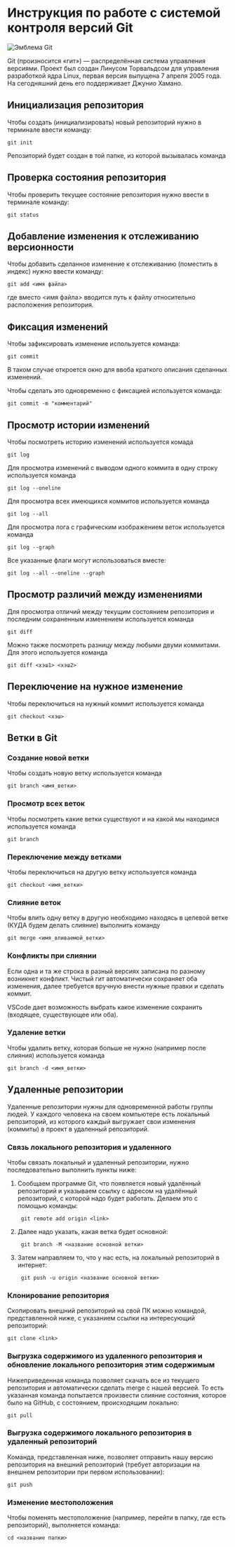 # **Инструкция по работе с системой контроля версий Git**

![Эмблема Git](git.jpg)

Git (произносится «гит») — распределённая система управления версиями. Проект был создан Линусом Торвальдсом для управления разработкой ядра Linux, первая версия выпущена 7 апреля 2005 года. На сегодняшний день его поддерживает Джунио Хамано.

## Инициализация репозитория

Чтобы создать (инициализировать) новый репозиторий нужно в терминале ввести команду:

    git init

Репозиторий будет создан в той папке, из которой вызывалась команда

## Проверка состояния репозитория

Чтобы проверить текущее состояние репозитория нужно ввести в терминале команду:

    git status

## Добавление изменения к отслеживанию версионности

Чтобы добавить сделанное изменение к отслеживанию (поместить в индекс) нужно ввести команду:

    git add <имя файла>

где вместо <имя файла> вводится путь к файлу относительно расположения репозитория.

## Фиксация изменений

Чтобы зафиксировать изменение используется команда:

    git commit

В таком случае откроется окно для ввоба краткого описания сделанных изменений.

Чтобы сделать это одновременно с фиксацией используется команда:

    git commit -m "комментарий"

## Просмотр истории изменений

Чтобы посмотреть историю изменений используется комада

    git log

Для просмотра изменений с выводом одного коммита в одну строку используется команда

    git log --oneline

Для просмотра всех имеющихся коммитов используется команда

    git log --all

Для просмотра лога с графическим изображением веток используется команда

    git log --graph

Все указанные флаги могут использоваться вместе:

    git log --all --oneline --graph

## Просмотр различий между изменениями

Для просмотра отличий между текущим состоянием репозитория и последним сохраненным изменением используется команда

    git diff

Можно также посмотреть разницу между любыми двуми коммитами. Для этого используется команда

    git diff <хэш1> <хэш2>

## Переключение на нужное изменение

Чтобы переключиться на нужный коммит используется команда

    git checkout <хэш>

## Ветки в Git

### Создание новой ветки

Чтобы создать новую ветку используется команда

    git branch <имя_ветки>

### Просмотр всех веток

Чтобы посмотреть какие ветки существуют и на какой мы находимся используется команда

    git branch

### Переключение между ветками

Чтобы переключиться на другую ветку используется команда

    git checkout <имя_ветки>

### Слияние веток

Чтобы влить одну ветку в другую необходимо находясь в целевой ветке (КУДА будем делать слияние) выполнить команду

    git merge <имя_вливаемой_ветки>

### Конфликты при слиянии

Если одна и та же строка в разный версиях записана по разному возникнет конфликт.
Чистый гит автоматически сохраняет оба изменения, далее требуется вручную внести нужные правки и сделать коммит.

VSСode дает возможность выбрать какое изменение сохранить (входящее, существующее или оба).

### Удаление ветки

Чтобы удалить ветку, которая больше не нужно (например после слияния) используется команда

    git branch -d <имя_ветки>

## Удаленные репозитории

Удаленные репозитории нужны для одновременной работы группы людей. У каждого человека на своем компьютере есть локальный репозиторий, из которого каждый выгружает свои изменения (коммиты) в проект в удаленный репозиторий.

### Связь локального репозитория и удаленного

Чтобы связать локальный и удаленный репозитории, нужно последовательно выполнить пункты ниже:

1. Сообщаем программе Git, что появляется новый удалённый репозиторий и указываем ссылку с адресом на удалённый репозиторий, с которой надо будет работать. Делаем это с помощью команды:

        git remote add origin <link>

2. Далее надо указать, какая ветка будет основной:

        git branch -M <название основной ветки>

3. Затем направляем то, что у нас есть, на локальный репозиторий в интернет:

        git push -u origin <название основной ветки>

### Клонирование репозитория

Скопировать внешний репозиторий на свой ПК можно командой, представленной ниже, с указанием ссылки на интересующий репозиторий:

    git clone <link>

### Выгрузка содержимого из удаленного репозитория и обновление локального репозитория этим содержимым

Нижеприведенная команда позволяет скачать все из текущего репозитория и автоматически сделать merge с нашей версией. То есть указанная команда попытается произвести слияние состояния, которое было на GitHub, с состоянием, происходящим локально:

    git pull

### Выгрузка содержимого локального репозитория в удаленный репозиторий

Команда, представленная ниже, позволяет отправить нашу версию репозитория на внешний репозиторий (требует авторизации на внешнем репозитории при первом использовании):

    git push

### Изменение местоположения

Чтобы поменять местоположение (например, перейти в папку, где есть репозиторий), выполняется команда:

    cd <название папки>
    